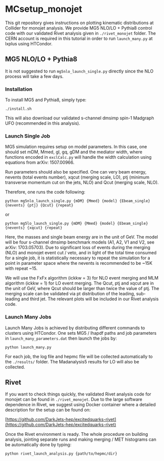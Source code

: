 # MCsetup_monojet

This git repository gives instructions on plotting kinematic distributions at Collider for monojet analysis. We provide MG5 NLO/LO + Pythia8 control code with our validated Rivet analysis given in `./rivet_monojet` folder. The CERN account is required in this tutorial in order to run `launch_many.py` at lxplus using HTCondor.

## MG5 NLO/LO + Pythia8

It is not suggested to run `mg5nlo_launch_single.py` directly since the NLO process will take a few days.

### Installation

To install MG5 and Pythia8, simply type:

`./install.sh`

This will also download our validated s-channel dmsimp spin-1 Madgraph UFO (recommended in this analysis).

### Launch Single Job

MG5 simulation requires setup on model parameters. In this case, one should set mDM, Mmed, gl, gq, gDM and the mediator width, where functions encoded in `exclCalc.py` will handle the width calculation using equations from arXiv: 1507.00966.

Run parameters should also be specified. One can very beam energy, nevents (total events number), xqcut (merging scale, LO), ptj (minimum transverse momentum cut on the jets, NLO) and Qcut (merging scale, NLO).

Therefore, one runs the code following:

`python mg5nlo_launch_single.py {mDM} {Mmed} {model} {Ebeam_single} {nevents} {ptj} {Qcut} {repeat}`

or

`python mg5lo_launch_single.py {mDM} {Mmed} {model} {Ebeam_single} {nevents} {xqcut} {repeat}`

Here, the masses and single beam energy are in the unit of GeV. The model will be four s-channel dmsimp benchmark models (A1, A2, V1 and V2, see arXiv: 1703.05703). Due to significant loss of events during the merging (NLO) and monojet event cut / veto, and in light of the total time consumed for a single job, it is statistically necessary to repeat the simulation for a point in parameter space where the nevents is recommended to be ~15K with repeat ~15.

We will use the FxFx algorithm (ickkw = 3) for NLO event merging and MLM algorithm (ickkw = 1) for LO event merging. The Qcut, ptj and xqcut are in the unit of GeV, where Qcut should be larger than twice the value of ptj. The merging scale can be validated via pt distribution of the leading, sub-leading and third jet. The relevant plots will be included in our Rivet analysis code.

### Launch Many Jobs

Launch Many Jobs is achieved by distributing different commands to clusters using HTCondor. One sets MG5 / lhapdf paths and job parameters in `launch_many_parameters.dat` then launch the jobs by:

`python launch_many.py`

For each job, the log file and hepmc file will be collected automatically to the `./results/` folder. The Madanalysis5 results for LO will also be collected.

## Rivet

If you want to check things quickly, the validated Rivet analysis code for monojet can be found in `./rivet_monojet`. Due to the large software dependence in Rivet, we suggest using Docker container where a detailed description for the setup can be found on:

[https://github.com/DarkJets-hep/excitedquarks-rivet](https://github.com/DarkJets-hep/excitedquarks-rivet)

Once the Rivet environment is ready. The whole procedure on building analysis, jointing separate runs and making merging / MET histograms can be automatically done by typing:

`python rivet_launch_analysis.py {path/to/hepmc/dir}`
